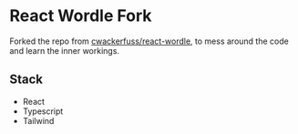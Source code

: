 # React Wordle Fork

Forked the repo from [cwackerfuss/react-wordle](https://github.com/cwackerfuss/react-wordle/), to mess around the code and learn the inner workings.
## Stack
- React
- Typescript
- Tailwind
